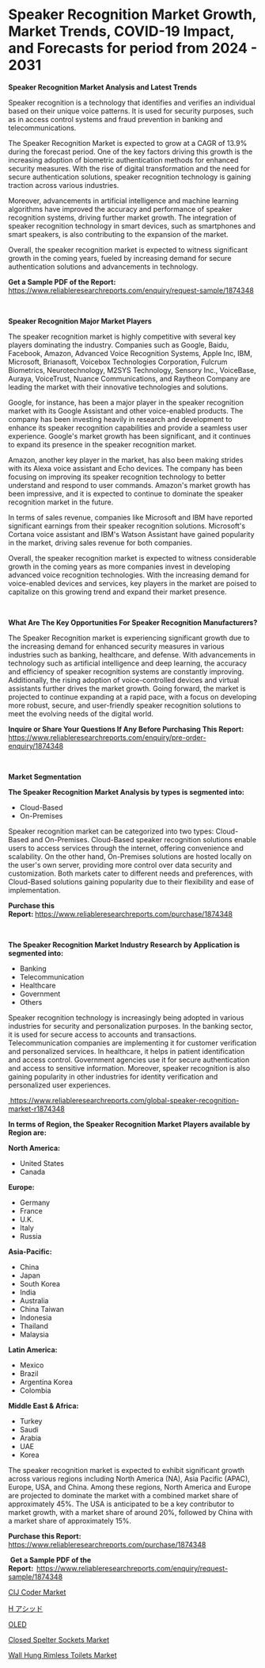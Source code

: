 <p><h1>Speaker Recognition Market Growth, Market Trends, COVID-19 Impact, and Forecasts for period from 2024 - 2031</h1></p><p><strong>Speaker Recognition Market Analysis and Latest Trends</strong></p>
<p><p>Speaker recognition is a technology that identifies and verifies an individual based on their unique voice patterns. It is used for security purposes, such as in access control systems and fraud prevention in banking and telecommunications.</p><p>The Speaker Recognition Market is expected to grow at a CAGR of 13.9% during the forecast period. One of the key factors driving this growth is the increasing adoption of biometric authentication methods for enhanced security measures. With the rise of digital transformation and the need for secure authentication solutions, speaker recognition technology is gaining traction across various industries.</p><p>Moreover, advancements in artificial intelligence and machine learning algorithms have improved the accuracy and performance of speaker recognition systems, driving further market growth. The integration of speaker recognition technology in smart devices, such as smartphones and smart speakers, is also contributing to the expansion of the market.</p><p>Overall, the speaker recognition market is expected to witness significant growth in the coming years, fueled by increasing demand for secure authentication solutions and advancements in technology.</p></p>
<p><strong>Get a Sample PDF of the Report:&nbsp;</strong> <a href="https://www.reliableresearchreports.com/enquiry/request-sample/1874348">https://www.reliableresearchreports.com/enquiry/request-sample/1874348</a></p>
<p>&nbsp;</p>
<p><strong>Speaker Recognition Major Market Players</strong></p>
<p><p>The speaker recognition market is highly competitive with several key players dominating the industry. Companies such as Google, Baidu, Facebook, Amazon, Advanced Voice Recognition Systems, Apple Inc, IBM, Microsoft, Brianasoft, Voicebox Technologies Corporation, Fulcrum Biometrics, Neurotechnology, M2SYS Technology, Sensory Inc., VoiceBase, Auraya, VoiceTrust, Nuance Communications, and Raytheon Company are leading the market with their innovative technologies and solutions.</p><p>Google, for instance, has been a major player in the speaker recognition market with its Google Assistant and other voice-enabled products. The company has been investing heavily in research and development to enhance its speaker recognition capabilities and provide a seamless user experience. Google's market growth has been significant, and it continues to expand its presence in the speaker recognition market.</p><p>Amazon, another key player in the market, has also been making strides with its Alexa voice assistant and Echo devices. The company has been focusing on improving its speaker recognition technology to better understand and respond to user commands. Amazon's market growth has been impressive, and it is expected to continue to dominate the speaker recognition market in the future.</p><p>In terms of sales revenue, companies like Microsoft and IBM have reported significant earnings from their speaker recognition solutions. Microsoft's Cortana voice assistant and IBM's Watson Assistant have gained popularity in the market, driving sales revenue for both companies. </p><p>Overall, the speaker recognition market is expected to witness considerable growth in the coming years as more companies invest in developing advanced voice recognition technologies. With the increasing demand for voice-enabled devices and services, key players in the market are poised to capitalize on this growing trend and expand their market presence.</p></p>
<p>&nbsp;</p>
<p><strong>What Are The Key Opportunities For Speaker Recognition Manufacturers?</strong></p>
<p><p>The Speaker Recognition market is experiencing significant growth due to the increasing demand for enhanced security measures in various industries such as banking, healthcare, and defense. With advancements in technology such as artificial intelligence and deep learning, the accuracy and efficiency of speaker recognition systems are constantly improving. Additionally, the rising adoption of voice-controlled devices and virtual assistants further drives the market growth. Going forward, the market is projected to continue expanding at a rapid pace, with a focus on developing more robust, secure, and user-friendly speaker recognition solutions to meet the evolving needs of the digital world.</p></p>
<p><strong>Inquire or Share Your Questions If Any Before Purchasing This Report:</strong> <a href="https://www.reliableresearchreports.com/enquiry/pre-order-enquiry/1874348">https://www.reliableresearchreports.com/enquiry/pre-order-enquiry/1874348</a></p>
<p>&nbsp;</p>
<p><strong>Market Segmentation</strong></p>
<p><strong>The Speaker Recognition Market Analysis by types is segmented into:</strong></p>
<p><ul><li>Cloud-Based</li><li>On-Premises</li></ul></p>
<p><p>Speaker recognition market can be categorized into two types: Cloud-Based and On-Premises. Cloud-Based speaker recognition solutions enable users to access services through the internet, offering convenience and scalability. On the other hand, On-Premises solutions are hosted locally on the user's own server, providing more control over data security and customization. Both markets cater to different needs and preferences, with Cloud-Based solutions gaining popularity due to their flexibility and ease of implementation.</p></p>
<p><strong>Purchase this Report:&nbsp;</strong><a href="https://www.reliableresearchreports.com/purchase/1874348">https://www.reliableresearchreports.com/purchase/1874348</a></p>
<p>&nbsp;</p>
<p><strong>The Speaker Recognition Market Industry Research by Application is segmented into:</strong></p>
<p><ul><li>Banking</li><li>Telecommunication</li><li>Healthcare</li><li>Government</li><li>Others</li></ul></p>
<p><p>Speaker recognition technology is increasingly being adopted in various industries for security and personalization purposes. In the banking sector, it is used for secure access to accounts and transactions. Telecommunication companies are implementing it for customer verification and personalized services. In healthcare, it helps in patient identification and access control. Government agencies use it for secure authentication and access to sensitive information. Moreover, speaker recognition is also gaining popularity in other industries for identity verification and personalized user experiences.</p></p>
<p><a href="https://www.reliableresearchreports.com/global-speaker-recognition-market-r1874348">&nbsp;https://www.reliableresearchreports.com/global-speaker-recognition-market-r1874348</a></p>
<p><strong>In terms of Region, the Speaker Recognition Market Players available by Region are:</strong></p>
<p>
    <p> <strong> North America: </strong>
        <ul>
            <li>United States</li>
            <li>Canada</li>
        </ul>
        </p> 
    <p> <strong> Europe: </strong>
        <ul>
            <li>Germany</li>
            <li>France</li>
            <li>U.K.</li>
            <li>Italy</li>
            <li>Russia</li>
        </ul>
        </p> 
    <p> <strong> Asia-Pacific: </strong>
        <ul>
            <li>China</li>
            <li>Japan</li>
            <li>South Korea</li>
            <li>India</li>
            <li>Australia</li>
            <li>China Taiwan</li>
            <li>Indonesia</li>
            <li>Thailand</li>
            <li>Malaysia</li>
        </ul>
        </p> 
    <p> <strong> Latin America: </strong>
        <ul>
            <li>Mexico</li>
            <li>Brazil</li>
            <li>Argentina Korea</li>
            <li>Colombia</li>
        </ul>
        </p> 
    <p> <strong> Middle East & Africa: </strong>
        <ul>
            <li>Turkey</li>
            <li>Saudi</li>
            <li>Arabia</li>
            <li>UAE</li>
            <li>Korea</li>
        </ul>
    </p>
    </p>
<p><p>The speaker recognition market is expected to exhibit significant growth across various regions including North America (NA), Asia Pacific (APAC), Europe, USA, and China. Among these regions, North America and Europe are projected to dominate the market with a combined market share of approximately 45%. The USA is anticipated to be a key contributor to market growth, with a market share of around 20%, followed by China with a market share of approximately 15%.</p></p>
<p><strong>Purchase this Report: </strong><a href="https://www.reliableresearchreports.com/purchase/1874348">https://www.reliableresearchreports.com/purchase/1874348</a></p>
<p>&nbsp;<strong>Get a Sample PDF of the Report:&nbsp;&nbsp;</strong><a href="https://www.reliableresearchreports.com/enquiry/request-sample/1874348">https://www.reliableresearchreports.com/enquiry/request-sample/1874348</a></p>
<p><strong></strong></p>
<p><p><a href="https://www.linkedin.com/pulse/cij-coder-market-size-reveals-best-marketing-channels-global-xbrte?trackingId=iS7GF19OXLmZLjdJhwgYgg%3D%3D">CIJ Coder Market</a></p><p><a href="https://github.com/EstelWisozk1/Market-Research-Report-List-1/blob/main/877820760198.md">H アシッド</a></p><p><a href="https://github.com/andym141978/Market-Research-Report-List-1/blob/main/516169160199.md">OLED</a></p><p><a href="https://www.linkedin.com/pulse/closed-spelter-sockets-market-analysis-its-cagr-segmentation-srcfe?trackingId=%2B2umcLxZCz5K%2FjYPQGrGWg%3D%3D">Closed Spelter Sockets Market</a></p><p><a href="https://issuu.com/reportprime-2/docs/wall-hung-rimless-toilets-market-size-2030.pptx">Wall Hung Rimless Toilets Market</a></p></p>